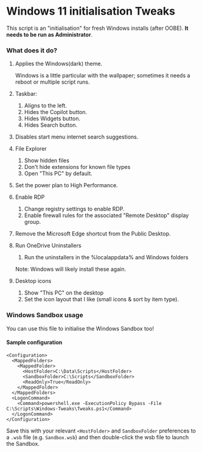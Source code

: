 # Windows 11 initialisation Tweaks
This script is an "initialisation" for fresh Windows installs (after OOBE). **It needs to be run as Administrator**.

### What does it do?
1. Applies the Windows(dark) theme. 
    
    Windows is a little particular with the wallpaper; sometimes it needs a reboot or multiple script runs.

2. Taskbar:
    1. Aligns to the left.
    2. Hides the Copilot button.
    3. Hides Widgets button.
    4. Hides Search button.
3. Disables start menu internet search suggestions.
4. File Explorer
    1. Show hidden files
    2. Don't hide extensions for known file types
    3. Open "This PC" by default.
5. Set the power plan to High Performance.
6. Enable RDP
    1. Change registry settings to enable RDP.
    2. Enable firewall rules for the associated "Remote Desktop" display group.
7. Remove the Microsoft Edge shortcut from the Public Desktop.
8. Run OneDrive Uninstallers
    1. Run the uninstallers in the %localappdata% and Windows folders
    
    Note: Windows will likely install these again.
9. Desktop icons
    1. Show "This PC" on the desktop
    2. Set the icon layout that I like (small icons & sort by item type).

### Windows Sandbox usage
You can use this file to initialise the Windows Sandbox too!

#### Sample  configuration

```wsb
<Configuration>
  <MappedFolders>
    <MappedFolder>
      <HostFolder>C:\Data\Scripts</HostFolder>
      <SandboxFolder>C:\Scripts</SandboxFolder>
      <ReadOnly>True</ReadOnly>
    </MappedFolder>
  </MappedFolders>
  <LogonCommand>
    <Command>powershell.exe -ExecutionPolicy Bypass -File C:\Scripts\Windows-Tweaks\Tweaks.ps1</Command>
  </LogonCommand>
</Configuration>
```
Save this with your relevant `<HostFolder>` and `SandboxFolder` preferences to a `.wsb` file (e.g. `Sandbox.wsb`) and then double-click the wsb file to launch the Sandbox.
